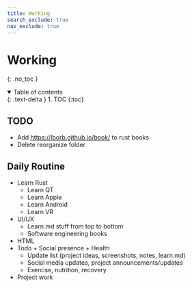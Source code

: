 ```yaml
---
title: Working
search_exclude: true
nav_exclude: true
---
```


<!-- prettier-ignore-start -->
# Working
{: .no_toc }

<details open markdown="block">
  <summary>
    Table of contents
  </summary>
  {: .text-delta }
1. TOC
{:toc}
</details>

<!-- prettier-ignore-end -->

## TODO

-   Add https://lborb.github.io/book/ to rust books
-   Delete reorganize folder

## Daily Routine

-   Learn Rust
    -   Learn QT
    -   Learn Apple
    -   Learn Android
    -   Learn VR
-   UI/UX
    -   Learn.md stuff from top to bottom
    -   Software engineering books
-   HTML
-   Todo + Social presence + Health
    -   Update list (project ideas, screenshots, notes, learn.md)
    -   Social media updates, project announcements/updates
    -   Exercise, nutrition, recovery
-   Project work
